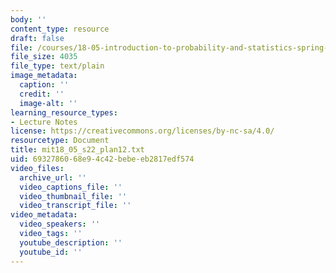 ```yaml
---
body: ''
content_type: resource
draft: false
file: /courses/18-05-introduction-to-probability-and-statistics-spring-2022/mit18_05_s22_plan12.txt
file_size: 4035
file_type: text/plain
image_metadata:
  caption: ''
  credit: ''
  image-alt: ''
learning_resource_types:
- Lecture Notes
license: https://creativecommons.org/licenses/by-nc-sa/4.0/
resourcetype: Document
title: mit18_05_s22_plan12.txt
uid: 69327860-68e9-4c42-bebe-eb2817edf574
video_files:
  archive_url: ''
  video_captions_file: ''
  video_thumbnail_file: ''
  video_transcript_file: ''
video_metadata:
  video_speakers: ''
  video_tags: ''
  youtube_description: ''
  youtube_id: ''
---
```

